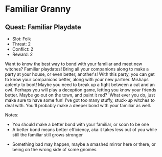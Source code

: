 # Familiar Granny

## Quest: Familiar Playdate
- Slot: Folk
- Threat: 2
- Conflict: 2
- Reward: 2

Want to know the best way to bond with your familiar and meet new witches? Familiar playdates! Bring all your companions along to make a party at your house, or even better, another's! With this party, you can get to know your companions better, along with your new partner. Mishaps aplenty to boot! Maybe you need to break up a fight between a cat and an owl. Perhaps you will play a deception game, letting you know your friends better. Maybe go out on the town, and paint it red? 'What ever you do, just make sure to have some fun! I've got too many stuffy, stuck-up witches to deal with. You'll probably make a deeper bond with your familiar as well.

Notes:
+ You should make a better bond with your familiar, or&nbsp;soon&nbsp;to&nbsp;be&nbsp;one
+ A better bond means better efficiency, aka it takes less out of you while still the familiar still grows stronger
- Something bad may happen, maybe a smashed mirror here or there, or being on the wrong side of some gnomes

